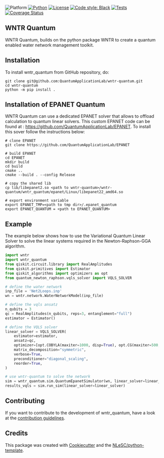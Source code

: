 ![Platform](https://img.shields.io/badge/platform-Linux-blue)
[![Python](https://img.shields.io/badge/Python-3.8-informational)](https://www.python.org/)
[![License](https://img.shields.io/github/license/quantumapplicationlab/wntr-quantum?label=License)](https://github.com/quantumapplicationlab/wntr-quantum/blob/main/LICENSE.txt)
[![Code style: Black](https://img.shields.io/badge/Code%20style-Black-000.svg)](https://github.com/psf/black)
[![Tests](https://github.com/quantumapplicationlab/wntr-quantum/actions/workflows/build.yml/badge.svg)](https://github.com/quantumapplicationlab/wntr-quantum/actions/workflows/build.yml)
[![Coverage Status](https://coveralls.io/repos/github/QuantumApplicationLab/wntr-quantum/badge.svg?branch=main)](https://coveralls.io/github/QuantumApplicationLab/wntr-quantum?branch=main)

## WNTR Quantum

WNTR Quantum, builds on the python package WNTR to create a quantum enabled water network management toolkit.


## Installation

To install wntr_quantum from GitHub repository, do:

```console
git clone git@github.com:QuantumApplicationLab/wntr-quantum.git
cd wntr-quantum
python -m pip install .
```

## Installation of EPANET Quantum

WNTR Quantum can use a dedicated EPANET solver that allows to offload calculation to quantum linear solvers. This custom EPANET code can be found at : https://github.com/QuantumApplicationLab/EPANET. To install this sover follow the instructions below:


```
# clone EPANET
git clone https://github.com/QuantumApplicationLab/EPANET

# build EPANET
cd EPANET
mkdir build
cd build 
cmake .. 
cmake --build . --config Release

# copy the shared lib
cp lib/libepanet2.so <path to wntr-quantum>/wntr-quantum/wntr_quantum/epanet/Linux/libepanet22_amd64.so

# export environment variable
export EPANET_TMP=<path to tmp dir>/.epanet_quantum 
export EPANET_QUANTUM = <path to EPANET_QUANTUM>
```

## Example

The example below shows how to use the Variational Quantum Linear Solver to solve the linear systems required in the Newton-Raphson-GGA algorithm.

```python
import wntr
import wntr_quantum
from qiskit.circuit.library import RealAmplitudes
from qiskit.primitives import Estimator
from qiskit_algorithms import optimizers as opt
from quantum_newton_raphson.vqls_solver import VQLS_SOLVER

# define the water network 
inp_file = 'Net2Loops.inp'
wn = wntr.network.WaterNetworkModel(inp_file)

# define the vqls ansatz
n_qubits = 3
qc = RealAmplitudes(n_qubits, reps=3, entanglement="full")
estimator = Estimator()

# define the VQLS solver
linear_solver = VQLS_SOLVER(
    estimator=estimator,
    ansatz=qc,
    optimizer=[opt.COBYLA(maxiter=1000, disp=True), opt.CG(maxiter=500, disp=True)],
    matrix_decomposition="symmetric",
    verbose=True,
    preconditioner="diagonal_scaling",
    reorder=True,
)

# use wntr-quantum to solve the network
sim = wntr_quantum.sim.QuantumEpanetSimulator(wn, linear_solver=linear_solver)
results_vqls = sim.run_sim(linear_solver=linear_solver)
```
## Contributing

If you want to contribute to the development of wntr_quantum,
have a look at the [contribution guidelines](CONTRIBUTING.md).

## Credits

This package was created with [Cookiecutter](https://github.com/audreyr/cookiecutter) and the [NLeSC/python-template](https://github.com/NLeSC/python-template).
